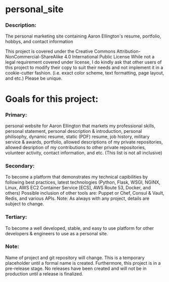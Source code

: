 # personal_site
### Description: 
The personal marketing site containing Aaron Ellington's resume, portfolio, hobbys, and contact information

This project is covered under the Creative Commons Attribution-NonCommercial-ShareAlike 4.0 International Public License
While not a legal requirement covered under license, I do kindly ask that other users of this project to modify their copy to suit their needs and not implement it in a cookie-cutter fashion. (i.e. exact color scheme, text formatting, page layout, and etc.) Please be unique. 

# Goals for this project:

### Primary: 
personal website for Aaron Ellington that markets my professional skills, personal statement, personal description & introduction, personal philisophy, dynamic resume, static (PDF) resume, job history, military service & awards, portfolio, allowed descriptions of my private repositories, allowed desription of my contributions to other private repositories, volunteer activity, contact information, and etc. (This list is not all inclusive)
  
### Secondary: 
To become a platform that demonstrates my technical capibilities by following best practices, latest technologies (Python, Flask, WSGI, NGINX, Linux, AWS EC2 Container Service [ECS], AWS Route 53, Docker, and others) Possible inclusion of other tools are: Puppet or Chef, Consul & Vault, Redis, and various APIs. Note: As always with any project, details are subject to change.
  
### Tertiary: 
To become a well developed, stable, and easy to use platform for other developers & engineers to use as a personal site.

### Note: 
Name of project and git repository will change. This is a temporary placeholder until a formal name is created. Furthermore, this project is in a pre-release stage. No releases have been created and will not be in production until a release is finalized.
